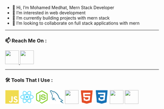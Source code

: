 - 👋 Hi, I’m Mohamed Medhat, Mern Stack Developer
- 👀 I’m interested in web development
- 🌱 I’m currently building projects with mern stack
- 💞️ I’m looking to collaborate on full stack applications with mern

---
### 📫 Reach Me On :  
<div>
   <a href="https://www.linkedin.com/in/mohamed-medhat-337b811b8/" target="_blank" rel="noopener noreferrer">
      <img src="https://cdn.jsdelivr.net/gh/devicons/devicon/icons/linkedin/linkedin-plain.svg" width="45" height="45"/>
   </a>

   <a href="mailto:egailmohamed2018@gmail.com?subject=Github collab" target="_blank" rel="noopener noreferrer">
      <img src="https://cdn.jsdelivr.net/gh/devicons/devicon/icons/google/google-original.svg" width="45" height="45"/>
   </a>
   
</div>
   

---

### :hammer_and_wrench: Tools That I Use :
<div>
   <img src="https://github.com/devicons/devicon/blob/master/icons/javascript/javascript-plain.svg" width="45" height="45"/>
   <img src="https://github.com/devicons/devicon/blob/master/icons/react/react-original.svg" width="45" height="45"/>
   <img src="https://github.com/devicons/devicon/blob/master/icons/nodejs/nodejs-original.svg" width="45" height="45"/>
   <img src="https://github.com/devicons/devicon/blob/master/icons/mysql/mysql-plain.svg" width="45" height="45"/>
   <img src="https://cdn.jsdelivr.net/gh/devicons/devicon/icons/mongodb/mongodb-original.svg" width="45" height="45"/>
   <img src="https://github.com/devicons/devicon/blob/master/icons/html5/html5-plain.svg" width="45" height="45"/>
   <img src="https://github.com/devicons/devicon/blob/master/icons/css3/css3-plain.svg" width="45" height="45"/>
   <img src="https://cdn.jsdelivr.net/gh/devicons/devicon/icons/tailwindcss/tailwindcss-plain.svg" width="45" height="45"/>
   <img src="https://cdn.jsdelivr.net/gh/devicons/devicon/icons/figma/figma-original.svg" width="45" height="45"/>
          
</div>






